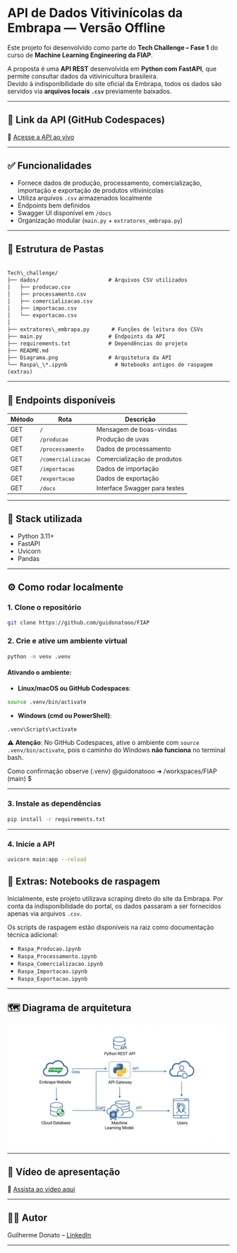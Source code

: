 # API de Dados Vitivinícolas da Embrapa — Versão Offline

Este projeto foi desenvolvido como parte do **Tech Challenge – Fase 1** do curso de **Machine Learning Engineering da FIAP**.

A proposta é uma **API REST** desenvolvida em **Python com FastAPI**, que permite consultar dados da vitivinicultura brasileira.  
Devido à indisponibilidade do site oficial da Embrapa, todos os dados são servidos via **arquivos locais `.csv`** previamente baixados.

---

## 🚀 Link da API (GitHub Codespaces)

🔗 [Acesse a API ao vivo](https://obscure-spork-97wrxjprq952xjqj.github.dev/)

---

## ✅ Funcionalidades

- Fornece dados de produção, processamento, comercialização, importação e exportação de produtos vitivinícolas
- Utiliza arquivos `.csv` armazenados localmente
- Endpoints bem definidos
- Swagger UI disponível em `/docs`
- Organização modular (`main.py` + `extratores_embrapa.py`)

---

## 📂 Estrutura de Pastas

```

Tech\_challenge/
├── dados/                      # Arquivos CSV utilizados
│   ├── producao.csv
│   ├── processamento.csv
│   ├── comercializacao.csv
│   ├── importacao.csv
│   └── exportacao.csv
│
├── extratores\_embrapa.py       # Funções de leitura dos CSVs
├── main.py                     # Endpoints da API
├── requirements.txt            # Dependências do projeto
├── README.md
├── Diagrama.png                # Arquitetura da API
└── Raspa\_\*.ipynb               # Notebooks antigos de raspagem (extras)

````

---

## 📌 Endpoints disponíveis

| Método | Rota               | Descrição                              |
|--------|--------------------|----------------------------------------|
| GET    | `/`                | Mensagem de boas-vindas                |
| GET    | `/producao`        | Produção de uvas                       |
| GET    | `/processamento`   | Dados de processamento                 |
| GET    | `/comercializacao` | Comercialização de produtos            |
| GET    | `/importacao`      | Dados de importação                    |
| GET    | `/exportacao`      | Dados de exportação                    |
| GET    | `/docs`            | Interface Swagger para testes          |

---

## 🧱 Stack utilizada

- Python 3.11+
- FastAPI
- Uvicorn
- Pandas

---

## ⚙️ Como rodar localmente

### 1. Clone o repositório

```bash
git clone https://github.com/guidonatooo/FIAP
````

### 2. Crie e ative um ambiente virtual

```bash
python -m venv .venv
```

#### Ativando o ambiente:

* **Linux/macOS ou GitHub Codespaces**:

```bash
source .venv/bin/activate
```

* **Windows (cmd ou PowerShell)**:

```bash
.venv\Scripts\activate
```

⚠️ **Atenção**: No GitHub Codespaces, ative o ambiente com `source .venv/bin/activate`, pois o caminho do Windows **não funciona** no terminal bash.

Como confirmação observe (.venv) @guidonatooo ➜ /workspaces/FIAP (main) $

---

### 3. Instale as dependências

```bash
pip install -r requirements.txt
```

---

### 4. Inicie a API

```bash
uvicorn main:app --reload
```

## 🧪 Extras: Notebooks de raspagem

Inicialmente, este projeto utilizava scraping direto do site da Embrapa.
Por conta da indisponibilidade do portal, os dados passaram a ser fornecidos apenas via arquivos `.csv`.

Os scripts de raspagem estão disponíveis na raiz como documentação técnica adicional:

* `Raspa_Producao.ipynb`
* `Raspa_Processamento.ipynb`
* `Raspa_Comercializacao.ipynb`
* `Raspa_Importacao.ipynb`
* `Raspa_Exportacao.ipynb`

---

## 🗺️ Diagrama de arquitetura

![Diagrama da Solução](./Diagrama.jpg)

---

## 🎥 Vídeo de apresentação

🔗 [Assista ao vídeo aqui](https://SEU-LINK-DO-VIDEO)

---

## 👨‍💻 Autor

Guilherme Donato – [LinkedIn](https://www.linkedin.com/in/)

---
